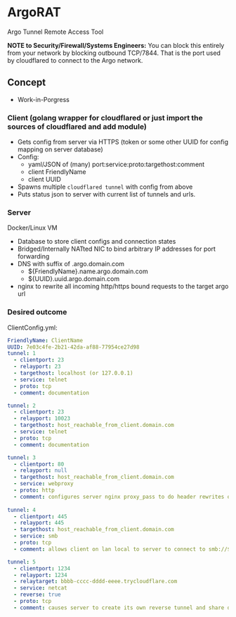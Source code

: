 # ArgoRAT
Argo Tunnel Remote Access Tool

**NOTE to Security/Firewall/Systems Engineers:** You can block this entirely from your network by blocking outbound TCP/7844. That is the port used by cloudflared to connect to the Argo network.

## Concept
- Work-in-Porgress

### Client (golang wrapper for cloudflared or just import the sources of cloudflared and add module)
- Gets config from server via HTTPS (token or some other UUID for config mapping on server database)
- Config:
  - yaml/JSON of (many) port:service:proto:targethost:comment
  - client FriendlyName
  - client UUID
- Spawns multiple `cloudflared tunnel` with config from above
- Puts status json to server with current list of tunnels and urls.

### Server
Docker/Linux VM
- Database to store client configs and connection states
- Bridged/Internally NATted NIC to bind arbitrary IP addresses for port forwarding
- DNS with suffix of .argo.domain.com
  - ${FriendlyName}.name.argo.domain.com
  - ${UUID}.uuid.argo.domain.com
- nginx to rewrite all incoming http/https bound requests to the target argo url

### Desired outcome

ClientConfig.yml:
```yaml
FriendlyName: ClientName
UUID: 7e03c4fe-2b21-42da-af88-77954ce27d98
tunnel: 1
  - clientport: 23
  - relayport: 23
  - targethost: localhost (or 127.0.0.1)
  - service: telnet
  - proto: tcp
  - comment: documentation

tunnel: 2
  - clientport: 23
  - relayport: 10023
  - targethost: host_reachable_from_client.domain.com
  - service: telnet
  - proto: tcp
  - comment: documentation

tunnel: 3
  - clientport: 80
  - relayport: null
  - targethost: host_reachable_from_client.domain.com
  - service: webproxy
  - proto: http
  - comment: configures server nginx proxy_pass to do header rewrites of ${UUID}.uuid.argo.domain.com to aaaa-bbbb-cccc-dddd.trycloudflare.com
  
tunnel: 4
  - clientport: 445
  - relayport: 445
  - targethost: host_reachable_from_client.domain.com
  - service: smb
  - proto: tcp
  - comment: allows client on lan local to server to connect to smb://${UUID}.uuid.argo.domain.com/share

tunnel: 5
  - clientport: 1234
  - relayport: 1234
  - relaytarget: bbbb-cccc-dddd-eeee.trycloudflare.com
  - service: netcat
  - reverse: true
  - proto: tcp
  - comment: causes server to create its own reverse tunnel and share details with the client
```
